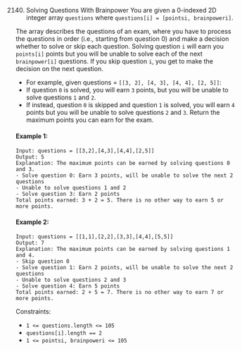 2140. Solving Questions With Brainpower
You are given a 0-indexed 2D integer array `questions` where `questions[i] = [pointsi, brainpoweri]`.

The array describes the questions of an exam, where you have to process the questions in order (i.e., starting from question 0) and make a decision whether to solve or skip each question. Solving question `i` will earn you `points[i]` points but you will be unable to solve each of the next `brainpower[i]` questions. If you skip question `i`, you get to make the decision on the next question.

- For example, given questions = `[[3, 2], [4, 3], [4, 4], [2, 5]]`:
- If question `0` is solved, you will earn `3` points, but you will be unable to solve questions `1` and `2`.
- If instead, question `0` is skipped and question `1` is solved, you will earn `4` points but you will be unable to solve questions `2` and `3`.
Return the maximum points you can earn for the exam.

 

#### Example 1:

```
Input: questions = [[3,2],[4,3],[4,4],[2,5]]
Output: 5
Explanation: The maximum points can be earned by solving questions 0 and 3.
- Solve question 0: Earn 3 points, will be unable to solve the next 2 questions
- Unable to solve questions 1 and 2
- Solve question 3: Earn 2 points
Total points earned: 3 + 2 = 5. There is no other way to earn 5 or more points.
```
#### Example 2:
```
Input: questions = [[1,1],[2,2],[3,3],[4,4],[5,5]]
Output: 7
Explanation: The maximum points can be earned by solving questions 1 and 4.
- Skip question 0
- Solve question 1: Earn 2 points, will be unable to solve the next 2 questions
- Unable to solve questions 2 and 3
- Solve question 4: Earn 5 points
Total points earned: 2 + 5 = 7. There is no other way to earn 7 or more points.
 ```

Constraints:

- `1 <= questions.length <= 105`
- `questions[i].length == 2`
- `1 <= pointsi, brainpoweri <= 105`